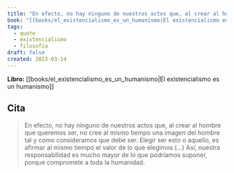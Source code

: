 ```yaml
---
title: "En efecto, no hay ninguno de nuestros actos que, al crear al hombre que queremos..."
book: "[[books/el_existencialismo_es_un_humanismo|El existencialismo es un humanismo]]"
tags:
  - quote
  - existencialismo
  - filosofía
draft: false
created: 2023-03-14
---
```


**Libro:** [[books/el_existencialismo_es_un_humanismo|El existencialismo es un humanismo]]

## Cita
> En efecto, no hay ninguno de nuestros actos que, al crear al hombre que queremos ser, no cree al mismo tiempo una imagen del hombre tal y como consideramos que debe ser. Elegir ser esto o aquello, es afirmar al mismo tiempo el valor de lo que elegimos (…) Así, nuestra responsabilidad es mucho mayor de lo que podríamos suponer, porque compromete a toda la humanidad.
